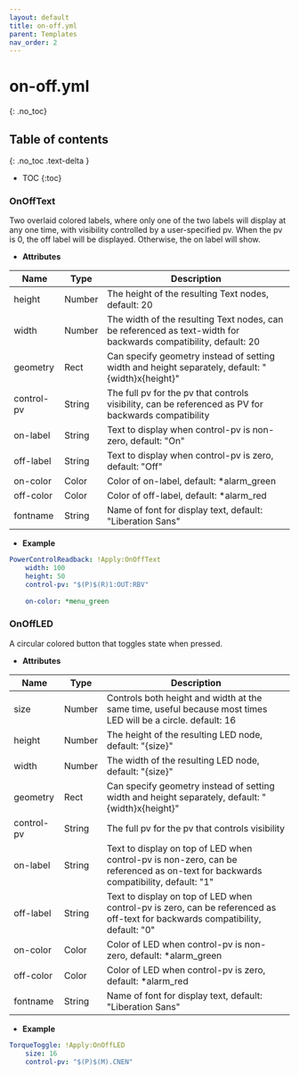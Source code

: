 ```yaml
---
layout: default
title: on-off.yml
parent: Templates
nav_order: 2
---
```


# on-off.yml
{: .no_toc}

## Table of contents
{: .no_toc .text-delta }

- TOC
{:toc}


### OnOffText

Two overlaid colored labels, where only one of the two labels will display at any one time,
with visibility controlled by a user-specified pv. When the pv is 0, the off label will be
displayed. Otherwise, the on label will show.


* **Attributes**

|     Name     |  Type  | Description|
|--------------|--------|------------|
| height       | Number | The height of the resulting Text nodes, default: 20 |
| width        | Number | The width  of the resulting Text nodes, can be referenced as text-width for backwards compatibility, default: 20 |
| geometry     | Rect   | Can specify geometry instead of setting width and height separately, default: "{width}x{height}" |
| control-pv   | String | The full pv for the pv that controls visibility, can be referenced as PV for backwards compatibility |
| on-label     | String | Text to display when control-pv is non-zero, default: "On" |
| off-label    | String | Text to display when control-pv is zero, default: "Off" |
| on-color     | Color  | Color of on-label, default: *alarm_green |
| off-color    | Color  | Color of off-label, default: *alarm_red  |
| fontname     | String | Name of font for display text, default: "Liberation Sans" |

* **Example**

```yaml
PowerControlReadback: !Apply:OnOffText
    width: 100
    height: 50
    control-pv: "$(P)$(R)1:OUT:RBV"
    
    on-color: *menu_green
```


### OnOffLED

A circular colored button that toggles state when pressed. 

* **Attributes**

|     Name     |  Type  | Description|
|--------------|--------|------------|
| size         | Number | Controls both height and width at the same time, useful because most times LED will be a circle. default: 16 |
| height       | Number | The height of the resulting LED node, default: "{size}" |
| width        | Number | The width  of the resulting LED node, default: "{size}" |
| geometry     | Rect   | Can specify geometry instead of setting width and height separately, default: "{width}x{height}" |
| control-pv   | String | The full pv for the pv that controls visibility |
| on-label     | String | Text to display on top of LED when control-pv is non-zero, can be referenced as on-text for backwards compatibility, default: "1" |
| off-label    | String | Text to display on top of LED when control-pv is zero, can be referenced as off-text for backwards compatibility, default: "0" |
| on-color     | Color  | Color of LED when control-pv is non-zero, default: *alarm_green |
| off-color    | Color  | Color of LED when control-pv is zero, default: *alarm_red  |
| fontname     | String | Name of font for display text, default: "Liberation Sans" |

* **Example**

```yaml
TorqueToggle: !Apply:OnOffLED
    size: 16
    control-pv: "$(P)$(M).CNEN"
```
